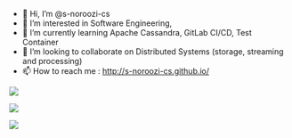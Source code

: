- 👋 Hi, I’m @s-noroozi-cs
- 👀 I’m interested in Software Engineering, 
- 🌱 I’m currently learning Apache Cassandra, GitLab CI/CD, Test Container
- 💞️ I’m looking to collaborate on Distributed Systems (storage, streaming and processing)
- 📫 How to reach me : http://s-noroozi-cs.github.io/

<!---
s-noroozi-cs/s-noroozi-cs is a ✨ special ✨ repository because its `README.md` (this file) appears on your GitHub profile.
You can click the Preview link to take a look at your changes.
--->


![ ](https://komarev.com/ghpvc/?username=s-noroozi-cs&style=flat-square&color=blueviolet)

![ ](https://github-readme-stats.vercel.app/api?username=s-noroozi-cs&show_icons=true&theme=dracula)

![ ](https://github-readme-stats.vercel.app/api/top-langs/?username=s-noroozi-cs&theme=dracula&show_icons=true)
